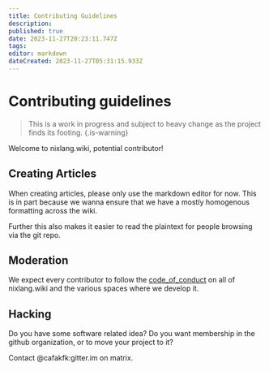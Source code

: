 ```yaml
---
title: Contributing Guidelines
description: 
published: true
date: 2023-11-27T20:23:11.747Z
tags: 
editor: markdown
dateCreated: 2023-11-27T05:31:15.933Z
---
```


# Contributing guidelines
> This is a work in progress and subject to heavy change as the project finds its footing.
{.is-warning}

Welcome to nixlang.wiki, potential contributor!

## Creating Articles

When creating articles, please only use the markdown editor for now. This is in part because we wanna ensure that we have a mostly homogenous formatting across the wiki.

Further this also makes it easier to read the plaintext for people browsing via the git repo.

## Moderation

We expect every contributor to follow the [code_of_conduct](/meta/code_of_conduct) on all of nixlang.wiki and the various spaces where we develop it.

## Hacking

Do you have some software related idea? Do you want membership in the github organization, or to move your project to it?

Contact @cafakfk:gitter.im on matrix.